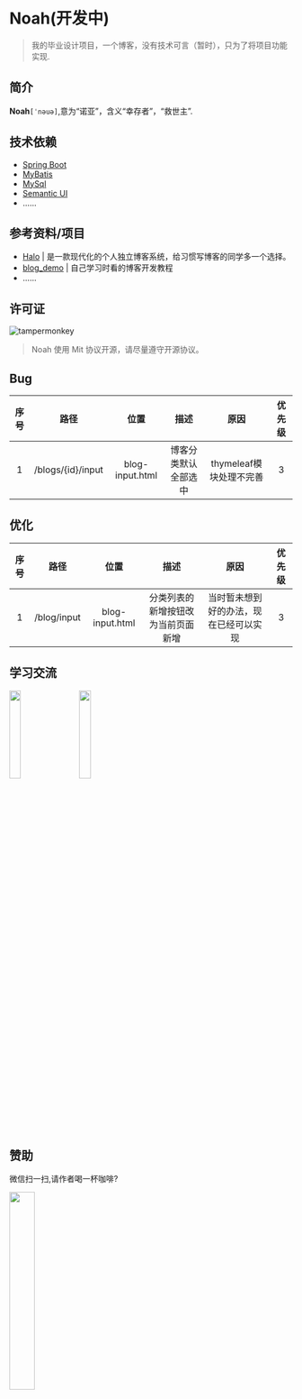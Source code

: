 # Noah(开发中)

> 我的毕业设计项目，一个博客，没有技术可言（暂时），只为了将项目功能实现.

## 简介

**Noah**`[ˈnəuə]`,意为“诺亚”，含义“幸存者”，“救世主”.

## 技术依赖

- [Spring Boot](https://github.com/spring-projects/spring-boot)
- [MyBatis](https://github.com/mybatis/mybatis-3)
- [MySql](https://www.mysql.com/)
- [Semantic UI](https://github.com/Semantic-Org/Semantic-UI)
- ……

## 参考资料/项目

- [Halo](https://github.com/halo-dev/halo) | 是一款现代化的个人独立博客系统，给习惯写博客的同学多一个选择。
- [blog_demo](https://github.com/wuGuangLei/blog_demo) | 自己学习时看的博客开发教程
- ……

## 许可证

![tampermonkey](https://img.shields.io/badge/license-Mit-lightgrey)

> Noah 使用 Mit 协议开源，请尽量遵守开源协议。

## Bug

| 序号 |       路径        |      位置       |         描述         |          原因           | 优先级 |
| :--: | :---------------: | :-------------: | :------------------: | :---------------------: | :----: |
|  1   | /blogs/{id}/input | blog-input.html | 博客分类默认全部选中 | thymeleaf模块处理不完善 |   3    |

## 优化

| 序号 |    路径     |      位置       |                描述                |                  原因                  | 优先级 |
| :--: | :---------: | :-------------: | :--------------------------------: | :------------------------------------: | :----: |
|  1   | /blog/input | blog-input.html | 分类列表的新增按钮改为当前页面新增 | 当时暂未想到好的办法，现在已经可以实现 |   3    |

## 学习交流
<img src="https://raw.githubusercontent.com/wuGuangLei/ArticalBed/main/Public/QQ.png" width="20%" /> &nbsp;&nbsp;&nbsp;&nbsp;&nbsp;<img src="https://raw.githubusercontent.com/wuGuangLei/ArticalBed/main/Public/WeChat.png" width="20%"/>

## 赞助

微信扫一扫,请作者喝一杯咖啡?

<img src="https://raw.githubusercontent.com/wuGuangLei/ArticalBed/main/Public/Reward.png" width="30%"/>